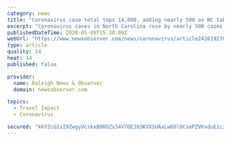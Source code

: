 ```yaml
---
category: news
title: "Coronavirus case total tops 14,000, adding nearly 500 as NC takes first reopening step | Raleigh News & Observer"
excerpt: "Coronavirus cases in North Carolina rose by nearly 500 cases Saturday, adding another 17 deaths to the state’s fatality count on the first full day of gradual reopening. The state Department of Health and Human Services reported 14,"
publishedDateTime: 2020-05-09T15:30:00Z
webUrl: "https://www.newsobserver.com/news/coronavirus/article242619276.html"
type: article
quality: 14
heat: 14
published: false

provider:
  name: Raleigh News & Observer
  domain: newsobserver.com

topics:
  - Travel Impact
  - Coronavirus

secured: "kkYZcG2zI9ZwgyVCskxB9ROZs34V7OEJb3KVXSUAxLw6OlOCsePZVKxduE1c2qCcSvacDfD8N4di1T+NTAVy5WU0cMWi5b8vltYKAbSr4qlqlzkeNiaSGpiLWmX6zu1go2AtpDEu+7U/pW5T+hRdjaZBpgEXQA8UD6DVy79HWfb6aRmYG0l5zuHi7XAAiiratnaF4LRz+QZnG69WnktPsUfyY1MKAWfvgBcLB0K9SJA2ZdehN+el89fqvA3n0aZQOt25xOfVp7u+IwvTaYTr28WhGjDyZxXEfYrakaTX0Xvk7b/ImBMlUOnudKH67tc4K88JtguSlEcAjEaTWS0Z22SM2b+1fREhHOfIGGpiFjeAho7XaNSIDRN3QDNPvmI4slet7z8sLI7EJbR1dL9bDTH0kh84/XO4/XKsvk5ymHemq0TzF/iFzZlYhXm+EVHeyidqULAc0lKJQGgIfe/qUjn9IYaiViGDe8+mWCnXML8=;/Q1MQ9kA0KY9WIy+P9mWXg=="
---
```


